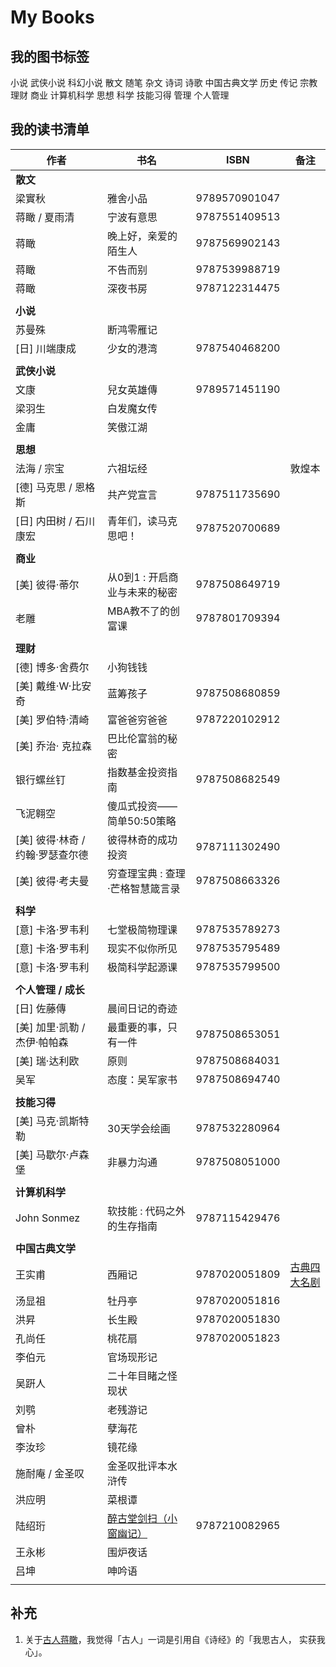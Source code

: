 # My Books

## 我的图书标签

小说 武侠小说 科幻小说 散文 随笔 杂文 诗词 诗歌 中国古典文学 历史 传记 宗教 理财 商业 计算机科学 思想 科学 技能习得 管理 个人管理

## 我的读书清单

| 作者                             | 书名                                                         | ISBN          | 备注                                                      |
| -------------------------------- | ------------------------------------------------------------ | ------------- | --------------------------------------------------------- |
| **散文**                         |                                                              |               |                                                           |
| 梁實秋                           | 雅舍小品                                                     | 9789570901047 |                                                           |
| 蒋瞰 / 夏雨清                    | 宁波有意思                                                   | 9787551409513 |                                                           |
| 蒋瞰                             | 晚上好，亲爱的陌生人                                         | 9787569902143 |                                                           |
| 蒋瞰                             | 不告而别                                                     | 9787539988719 |                                                           |
| 蒋瞰                             | 深夜书房                                                     | 9787122314475 |                                                           |
|                                  |                                                              |               |                                                           |
| **小说**                         |                                                              |               |                                                           |
| 苏曼殊                           | 断鸿零雁记                                                   |               |                                                           |
| [日] 川端康成                    | 少女的港湾                                                   | 9787540468200 |                                                           |
|                                  |                                                              |               |                                                           |
| **武侠小说**                     |                                                              |               |                                                           |
| 文康                             | 兒女英雄傳                                                   | 9789571451190 |                                                           |
| 梁羽生                           | 白发魔女传                                                   |               |                                                           |
| 金庸                             | 笑傲江湖                                                     |               |                                                           |
|                                  |                                                              |               |                                                           |
| **思想**                         |                                                              |               |                                                           |
| 法海 / 宗宝                      | 六祖坛经                                                     |               | 敦煌本                                                    |
| [德] 马克思 / 恩格斯             | 共产党宣言                                                   | 9787511735690 |                                                           |
| [日] 内田树 / 石川康宏           | 青年们，读马克思吧！                                         | 9787520700689 |                                                           |
|                                  |                                                              |               |                                                           |
| **商业**                         |                                                              |               |                                                           |
| [美] 彼得·蒂尔                   | 从0到1 : 开启商业与未来的秘密                                | 9787508649719 |                                                           |
| 老雕                             | MBA教不了的创富课                                            | 9787801709394 |                                                           |
|                                  |                                                              |               |                                                           |
| **理财**                         |                                                              |               |                                                           |
| [德] 博多·舍费尔                 | 小狗钱钱                                                     |               |                                                           |
| [美] 戴维·W·比安奇               | 蓝筹孩子                                                     | 9787508680859 |                                                           |
| [美] 罗伯特·清崎                 | 富爸爸穷爸爸                                                 | 9787220102912 |                                                           |
| [美] 乔治· 克拉森                | 巴比伦富翁的秘密                                             |               |                                                           |
| 银行螺丝钉                       | 指数基金投资指南                                             | 9787508682549 |                                                           |
| 飞泥翱空                         | 傻瓜式投资——简单50:50策略                                    |               |                                                           |
| [美] 彼得·林奇 / 约翰·罗瑟查尔德 | 彼得林奇的成功投资                                           | 9787111302490 |                                                           |
| [美] 彼得·考夫曼                 | 穷查理宝典 : 查理·芒格智慧箴言录                             | 9787508663326 |                                                           |
|                                  |                                                              |               |                                                           |
| **科学**                         |                                                              |               |                                                           |
| [意] 卡洛·罗韦利                 | 七堂极简物理课                                               | 9787535789273 |                                                           |
| [意] 卡洛·罗韦利                 | 现实不似你所见                                               | 9787535795489 |                                                           |
| [意] 卡洛·罗韦利                 | 极简科学起源课                                               | 9787535799500 |                                                           |
|                                  |                                                              |               |                                                           |
| **个人管理 / 成长**              |                                                              |               |                                                           |
| [日] 佐藤傳                      | 晨间日记的奇迹                                               |               |                                                           |
| [美] 加里·凯勒 / 杰伊·帕帕森     | 最重要的事，只有一件                                         | 9787508653051 |                                                           |
| [美] 瑞·达利欧                   | 原则                                                         | 9787508684031 |                                                           |
| 吴军                             | 态度：吴军家书                                               | 9787508694740 |                                                           |
|                                  |                                                              |               |                                                           |
| **技能习得**                     |                                                              |               |                                                           |
| [美] 马克·凯斯特勒               | 30天学会绘画                                                 | 9787532280964 |                                                           |
| [美] 马歇尔·卢森堡               | 非暴力沟通                                                   | 9787508051000 |                                                           |
|                                  |                                                              |               |                                                           |
| **计算机科学**                   |                                                              |               |                                                           |
| John Sonmez                      | 软技能 : 代码之外的生存指南                                  | 9787115429476 |                                                           |
|                                  |                                                              |               |                                                           |
| **中国古典文学**                 |                                                              |               |                                                           |
| 王实甫                           | 西厢记                                                       | 9787020051809 | [古典四大名剧](http://product.dangdang.com/20804751.html) |
| 汤显祖                           | 牡丹亭                                                       | 9787020051816 |                                                           |
| 洪昇                             | 长生殿                                                       | 9787020051830 |                                                           |
| 孔尚任                           | 桃花扇                                                       | 9787020051823 |                                                           |
| 李伯元                           | 官场现形记                                                   |               |                                                           |
| 吴趼人                           | 二十年目睹之怪现状                                           |               |                                                           |
| 刘鹗                             | 老残游记                                                     |               |                                                           |
| 曾朴                             | 孽海花                                                       |               |                                                           |
| 李汝珍                           | 镜花缘                                                       |               |                                                           |
| 施耐庵 / 金圣叹                  | 金圣叹批评本水浒传                                           |               |                                                           |
| 洪应明                           | 菜根谭                                                       |               |                                                           |
| 陆绍珩                           | [醉古堂剑扫（小窗幽记）](http://book.ifeng.com/a/20160623/19693_0.shtml) | 9787210082965 |                                                           |
| 王永彬                           | 围炉夜话                                                     |               |                                                           |
| 吕坤                             | 呻吟语                                                       |               |                                                           |
|                                  |                                                              |               |                                                           |

## 补充

1. 关于[古人蒋瞰](https://weibo.com/hlmer570)，我觉得「古人」一词是引用自《诗经》的「我思古人， 实获我心」。

